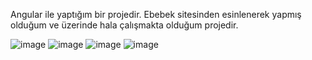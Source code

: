 Angular ile yaptığım bir projedir.
Ebebek sitesinden esinlenerek yapmış olduğum ve üzerinde hala çalışmakta olduğum projedir.

![image](https://github.com/Cansuyldz/ebebek/assets/109664594/e0a94ba2-f802-4520-904b-3f28b64666fa)
![image](https://github.com/Cansuyldz/ebebek/assets/109664594/7e21144d-07bf-4e7c-a984-7ffb9d9b826f)
![image](https://github.com/Cansuyldz/ebebek/assets/109664594/f31e31f7-115c-4ec6-8edd-f1af65afa993)
![image](https://github.com/Cansuyldz/ebebek/assets/109664594/73023d9d-8d2a-4302-b79f-0f8b6e8d0362)

